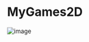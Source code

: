 # MyGames2D
![image](https://user-images.githubusercontent.com/77598156/208346452-1d461c28-bbe7-40d1-96d9-c9b56b752e88.png)
